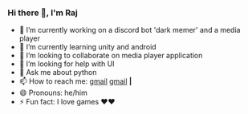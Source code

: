 ### Hi there 👋, I'm Raj

- 🔭 I’m currently working on a discord bot 'dark memer' and a media player
- 🌱 I’m currently learning unity and android
- 👯 I’m looking to collaborate on media player application
- 🤔 I’m looking for help with UI
- 💬 Ask me about python
- 📫 How to reach me: [gmail] [gmail] **|**
- 😄 Pronouns: he/him
- ⚡ Fun fact: I love games ❤️❤️

[gmail]: mailto:06rajkhare04@gmail.com
